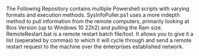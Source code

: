 The Following Repository contains multiple Powershell scripts with varying formats and execution methods. 
SysInfoPuller.ps1 uses a more indepth method to pull information from the remote computers, primarily looking at Bios Version (up to Windows 10 22h2) and pulling the Ram size. 
RemoteRestart.bat is a remote restart batch file/tool. It allows you to give it a list (seperated by commas) to which it will cycle through and send a remote restart request to the machine over the enterprises established network. 
